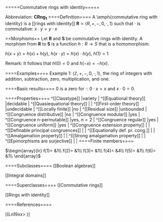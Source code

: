 =====Commutative rings with identity=====

Abbreviation: **CRng$_1$**
====Definition====
A \emph{commutative ring with identity} is a [[rings with identity]] $\mathbf{R}=\langle R,+,-,0,\cdot,1
\rangle$ such that 
$\cdot$ is commutative:  $x\cdot y=y\cdot x$

==Morphisms==
Let $\mathbf{R}$ and $\mathbf{S}$ be commutative rings with identity. A morphism from $\mathbf{R}$
to $\mathbf{S}$ is a function $h:R\rightarrow S$ that is a homomorphism: 

$h(x+y)=h(x)+h(y)$, $h(x\cdot y)=h(x)\cdot h(y)$, $h(1)=1$

Remark: 
It follows that $h(0)=0$ and $h(-x)=-h(x)$.

====Examples====
Example 1: $\langle\mathbb{Z},+,-,0,\cdot,1\rangle$, the ring of integers with addition, subtraction, zero, multiplication, and one.


====Basic results====
$0$ is a zero for $\cdot$: $0\cdot x=x$ and $x\cdot 0=0$.

====Properties====
^[[Classtype]]  |variety |
^[[Equational theory]]  |decidable |
^[[Quasiequational theory]]  | |
^[[First-order theory]]  |undecidable |
^[[Locally finite]]  |no |
^[[Residual size]]  |unbounded |
^[[Congruence distributive]]  |no |
^[[Congruence modular]]  |yes |
^[[Congruence n-permutable]]  |yes, $n=2$ |
^[[Congruence regular]]  |yes |
^[[Congruence uniform]]  |yes |
^[[Congruence extension property]]  | |
^[[Definable principal congruences]]  | |
^[[Equationally def. pr. cong.]]  | |
^[[Amalgamation property]]  | |
^[[Strong amalgamation property]]  | |
^[[Epimorphisms are surjective]]  | |
====Finite members====

$\begin{array}{lr}
f(1)= &1\\
f(2)= &1\\
f(3)= &1\\
f(4)= &4\\
f(5)= &1\\
f(6)= &1\\
\end{array}$

====Subclasses====
[[Boolean algebras]] 

[[Integral domains]] 

====Superclasses====
[[Commutative rings]] 

[[Rings with identity]] 


====References====

[(Ln19xx>
)]